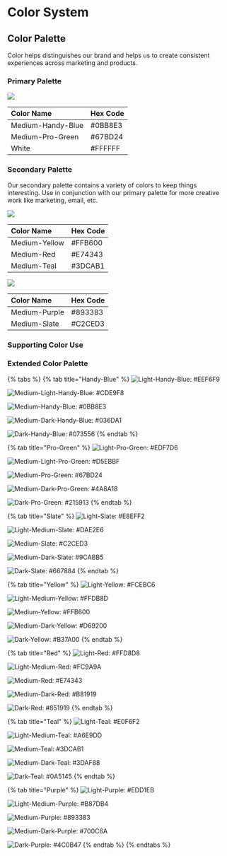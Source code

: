 # Color System

## Color Palette

Color helps distinguishes our brand and helps us to create consistent experiences across marketing and products.

### Primary Palette

![](../.gitbook/assets/primary-color.png)

| Color Name | Hex Code |
| :--- | :--- |
| Medium-Handy-Blue | \#0BB8E3 |
| Medium-Pro-Green | \#67BD24 |
| White | \#FFFFFF |

### Secondary Palette

Our secondary palette contains a variety of colors to keep things interesting. Use in conjunction with our primary palette for more creative work like marketing, email, etc.

![](../.gitbook/assets/secondary-palette.png)

| Color Name | Hex Code |
| :--- | :--- |
| Medium-Yellow | \#FFB600 |
| Medium-Red | \#E74343 |
| Medium-Teal | \#3DCAB1 |

![](../.gitbook/assets/secondary-palette-2.png)

| Color Name | Hex Code |
| :--- | :--- |
| Medium-Purple | \#893383 |
| Medium-Slate | \#C2CED3 |

### Supporting Color Use

### Extended Color Palette

{% tabs %}
{% tab title="Handy-Blue" %}
![Light-Handy-Blue: \#EEF6F9](../.gitbook/assets/light-handy-blue.png)

![Medium-Light-Handy-Blue: \#CDE9F8](../.gitbook/assets/medium-light-handy-blue.png)

![Medium-Handy-Blue: \#0BB8E3](../.gitbook/assets/medium-handy-blue.png)

![Medium-Dark-Handy-Blue: \#036DA1](../.gitbook/assets/medium-dark-handy-blue.png)

![Dark-Handy-Blue: \#073556](../.gitbook/assets/dark-handy-blue.png)
{% endtab %}

{% tab title="Pro-Green" %}
![Light-Pro-Green: \#EDF7D6](../.gitbook/assets/light-pro-green.png)

![Medium-Light-Pro-Green: \#D5EBBF](../.gitbook/assets/medium-light-pro-green.png)

![Medium-Pro-Green: \#67BD24](../.gitbook/assets/medium-pro-green.png)

![Medium-Dark-Pro-Green: \#4A8A18](../.gitbook/assets/medium-dark-pro-green.png)

![Dark-Pro-Green: \#215913](../.gitbook/assets/dark-pro-green.png)
{% endtab %}

{% tab title="Slate" %}
![Light-Slate: \#E8EFF2](../.gitbook/assets/light-slate.png)

![Light-Medium-Slate: \#DAE2E6](../.gitbook/assets/medium-light-slate.png)

![Medium-Slate: \#C2CED3](../.gitbook/assets/medium-slate.png)

![Medium-Dark-Slate: \#9CABB5](../.gitbook/assets/medium-dark-slate.png)

![Dark-Slate: \#667884](../.gitbook/assets/dark-slate.png)
{% endtab %}

{% tab title="Yellow" %}
![Light-Yellow: \#FCEBC6](../.gitbook/assets/light-yellow.png)

![Light-Medium-Yellow: \#FFDB8D](../.gitbook/assets/medium-light-yellow.png)

![Medium-Yellow: \#FFB600](../.gitbook/assets/medium-yellow.png)

![Medium-Dark-Yellow: \#D69200](../.gitbook/assets/medium-dark-yellow.png)

![Dark-Yellow: \#B37A00](../.gitbook/assets/dark-yellow.png)
{% endtab %}

{% tab title="Red" %}
![Light-Red: \#FFD8D8](../.gitbook/assets/light-red.png)

![Light-Medium-Red: \#FC9A9A](../.gitbook/assets/medium-light-red.png)

![Medium-Red: \#E74343](../.gitbook/assets/medium-red.png)

![Medium-Dark-Red: \#B81919](../.gitbook/assets/medium-dark-red.png)

![Dark-Red: \#851919](../.gitbook/assets/dark-red.png)
{% endtab %}

{% tab title="Teal" %}
![Light-Teal: \#E0F6F2](../.gitbook/assets/light-teal.png)

![Light-Medium-Teal: \#A6E9DD](../.gitbook/assets/medium-light-teal.png)

![Medium-Teal: \#3DCAB1](../.gitbook/assets/medium-teal.png)

![Medium-Dark-Teal: \#3DAF88](../.gitbook/assets/medium-dark-teal.png)

![Dark-Teal: \#0A5145](../.gitbook/assets/dark-teal.png)
{% endtab %}

{% tab title="Purple" %}
![Light-Purple: \#EDD1EB](../.gitbook/assets/light-purple.png)

![Light-Medium-Purple: \#B87DB4](../.gitbook/assets/medium-light-purple.png)

![Medium-Purple: \#893383](../.gitbook/assets/medium-purple.png)

![Medium-Dark-Purple: \#700C6A](../.gitbook/assets/medium-dark-purple.png)

![Dark-Purple: \#4C0B47](../.gitbook/assets/dark-purple.png)
{% endtab %}
{% endtabs %}



